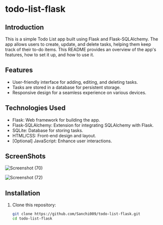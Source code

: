 # todo-list-flask

## Introduction


This is a simple Todo List app built using Flask and Flask-SQLAlchemy. The app allows users to create, update, and delete tasks, helping them keep track of their to-do items. This README provides an overview of the app's features, how to set it up, and how to use it.

## Features

- User-friendly interface for adding, editing, and deleting tasks.
- Tasks are stored in a database for persistent storage.
- Responsive design for a seamless experience on various devices.

## Technologies Used

- Flask: Web framework for building the app.
- Flask-SQLAlchemy: Extension for integrating SQLAlchemy with Flask.
- SQLite: Database for storing tasks.
- HTML/CSS: Front-end design and layout.
- [Optional] JavaScript: Enhance user interactions.

## ScreenShots

![Screenshot (70)](https://github.com/Sanchi009/todo-list-flask/assets/83449691/8b814c48-7535-4cca-9fa9-200468347080)

![Screenshot (72)](https://github.com/Sanchi009/todo-list-flask/assets/83449691/61001579-103a-43c7-a28c-dac3067524f3)


## Installation

1. Clone this repository:

   ```bash
   git clone https://github.com/Sanchi009/todo-list-flask.git
   cd todo-list-flask
